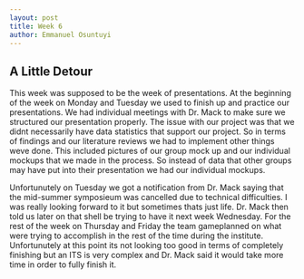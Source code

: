```yaml
---
layout: post
title: Week 6
author: Emmanuel Osuntuyi
---
```

## A Little Detour
This week was supposed to be the week of presentations. At the beginning of the week on Monday and Tuesday we used to finish up and practice our presentations. We had individual meetings with Dr. Mack to make sure we structured our presentation properly. The issue with our project was that we didnt necessarily have data statistics that support our project. So in terms of findings and our literature reviews we had to implement other things weve done. This included pictures of our group mock up and our individual mockups that we made in the process. So instead of data that other groups may have put into their presentation we had our individual mockups.

Unfortunutely on Tuesday we got a notification from Dr. Mack saying that the mid-summer symposieum was cancelled due to technical difficulties. I was really looking forward to it but sometimes thats just life. Dr. Mack then told us later on that shell be trying to have it next week Wednesday. For the rest of the week on Thursday and Friday the team gameplanned on what were trying to accomplish in the rest of the time during the institute. Unfortunutely at this point its not looking too good in terms of completely finishing but an ITS is very complex and Dr. Mack said it would take more time in order to fully finish it.
